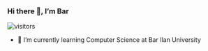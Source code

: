 ### Hi there 👋, I’m Bar 

![visitors](https://github.com/barkatash/barkatash/badge?page_id=page.id)

- 🌱 I’m currently learning Computer Science at Bar Ilan University
